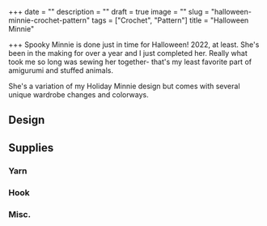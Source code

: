 +++
date = ""
description = ""
draft = true
image = ""
slug = "halloween-minnie-crochet-pattern"
tags = ["Crochet", "Pattern"]
title = "Halloween Minnie"

+++
Spooky Minnie is done just in time for Halloween! 2022, at least. She's been in the making for over a year and I just completed her. Really what took me so long was sewing her together- that's my least favorite part of amigurumi and stuffed animals.

She's a variation of my Holiday Minnie design but comes with several unique wardrobe changes and colorways.

## Design

## Supplies

### Yarn

### Hook

### Misc.